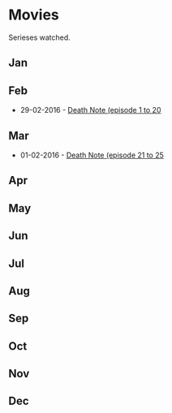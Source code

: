 # Movies
Serieses watched.

## Jan

## Feb
* 29-02-2016 - [Death Note (episode 1 to 20 ](http://www.imdb.com/title/tt0877057/)

## Mar
* 01-02-2016 - [Death Note (episode 21 to 25 ](http://www.imdb.com/title/tt0877057/)

## Apr

## May

## Jun

## Jul

## Aug

## Sep

## Oct

## Nov

## Dec

